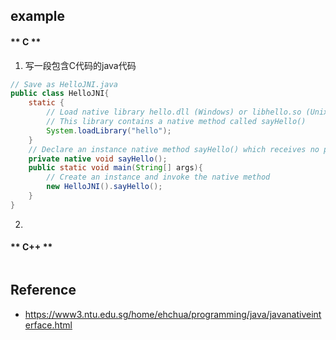 ## example

<!-- tabs:start -->
#### ** C **
1. 写一段包含C代码的java代码
```java
// Save as HelloJNI.java
public class HelloJNI{
    static {
        // Load native library hello.dll (Windows) or libhello.so (Unixes) at runtime
        // This library contains a native method called sayHello()
        System.loadLibrary("hello");
    }
    // Declare an instance native method sayHello() which receives no parameter and returns void
    private native void sayHello();
    public static void main(String[] args){
        // Create an instance and invoke the native method
        new HelloJNI().sayHello();
    }
}
```
2. 

#### ** C++ **
```c++
```
<!-- tabs:end -->



## Reference
* https://www3.ntu.edu.sg/home/ehchua/programming/java/javanativeinterface.html